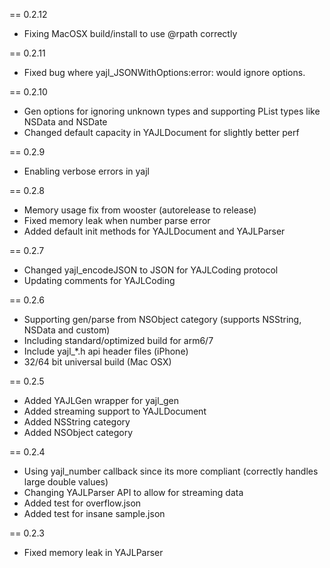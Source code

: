 == 0.2.12

- Fixing MacOSX build/install to use @rpath correctly

== 0.2.11

- Fixed bug where yajl_JSONWithOptions:error: would ignore options.

== 0.2.10

- Gen options for ignoring unknown types and supporting PList types like NSData and NSDate
- Changed default capacity in YAJLDocument for slightly better perf

== 0.2.9

- Enabling verbose errors in yajl

== 0.2.8

- Memory usage fix from wooster (autorelease to release)
- Fixed memory leak when number parse error
- Added default init methods for YAJLDocument and YAJLParser

== 0.2.7

- Changed yajl_encodeJSON to JSON for YAJLCoding protocol
- Updating comments for YAJLCoding

== 0.2.6

- Supporting gen/parse from NSObject category (supports NSString, NSData and custom)
- Including standard/optimized build for arm6/7
- Include yajl_*.h api header files (iPhone)
- 32/64 bit universal build (Mac OSX)

== 0.2.5 

- Added YAJLGen wrapper for yajl_gen
- Added streaming support to YAJLDocument
- Added NSString category
- Added NSObject category

== 0.2.4

- Using yajl_number callback since its more compliant (correctly handles large double values)
- Changing YAJLParser API to allow for streaming data
- Added test for overflow.json
- Added test for insane sample.json

== 0.2.3

- Fixed memory leak in YAJLParser
